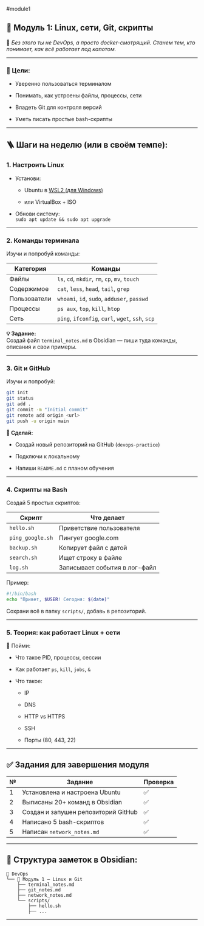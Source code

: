#module1

## 📘 **Модуль 1: Linux, сети, Git, скрипты**

💛 _Без этого ты не DevOps, а просто docker-смотрящий. Станем тем, кто понимает, как всё работает под капотом._

---

### 🎯 Цели:

- Уверенно пользоваться терминалом
    
- Понимать, как устроены файлы, процессы, сети
    
- Владеть Git для контроля версий
    
- Уметь писать простые bash-скрипты
    

---

## 🪜 Шаги на неделю (или в своём темпе):

### 1. **Настроить Linux**

- Установи:
    
    - Ubuntu в [WSL2 (для Windows)](https://learn.microsoft.com/ru-ru/windows/wsl/install)
        
    - или VirtualBox + ISO
        
- Обнови систему:  
    `sudo apt update && sudo apt upgrade`
    

---

### 2. **Команды терминала**

Изучи и попробуй команды:

|Категория|Команды|
|---|---|
|Файлы|`ls`, `cd`, `mkdir`, `rm`, `cp`, `mv`, `touch`|
|Содержимое|`cat`, `less`, `head`, `tail`, `grep`|
|Пользователи|`whoami`, `id`, `sudo`, `adduser`, `passwd`|
|Процессы|`ps aux`, `top`, `kill`, `htop`|
|Сеть|`ping`, `ifconfig`, `curl`, `wget`, `ssh`, `scp`|

**💡 Задание:**  
Создай файл `terminal_notes.md` в Obsidian — пиши туда команды, описания и свои примеры.

---

### 3. **Git и GitHub**

Изучи и попробуй:

```bash
git init
git status
git add .
git commit -m "Initial commit"
git remote add origin <url>
git push -u origin main
```

**🔧 Сделай:**

- Создай новый репозиторий на GitHub (`devops-practice`)
    
- Подключи к локальному
    
- Напиши `README.md` с планом обучения
    

---

### 4. **Скрипты на Bash**

Создай 5 простых скриптов:

|Скрипт|Что делает|
|---|---|
|`hello.sh`|Приветствие пользователя|
|`ping_google.sh`|Пингует google.com|
|`backup.sh`|Копирует файл с датой|
|`search.sh`|Ищет строку в файле|
|`log.sh`|Записывает события в лог-файл|

Пример:

```bash
#!/bin/bash
echo "Привет, $USER! Сегодня: $(date)"
```

Сохрани всё в папку `scripts/`, добавь в репозиторий.

---

### 5. **Теория: как работает Linux + сети**

🧠 Пойми:

- Что такое PID, процессы, сессии
    
- Как работает `ps`, `kill`, `jobs`, `&`
    
- Что такое:
    
    - IP
        
    - DNS
        
    - HTTP vs HTTPS
        
    - SSH
        
    - Порты (80, 443, 22)
        

---

## ✅ Задания для завершения модуля

|№|Задание|Проверка|
|---|---|---|
|1|Установлена и настроена Ubuntu|✅|
|2|Выписаны 20+ команд в Obsidian|✅|
|3|Создан и запушен репозиторий GitHub|✅|
|4|Написано 5 bash-скриптов|✅|
|5|Написан `network_notes.md`|✅|

---

## 📂 Структура заметок в Obsidian:

```
📁 DevOps
└── 📘 Модуль 1 — Linux и Git
    ├── terminal_notes.md
    ├── git_notes.md
    ├── network_notes.md
    └── scripts/
        ├── hello.sh
        ├── ...
```

---

